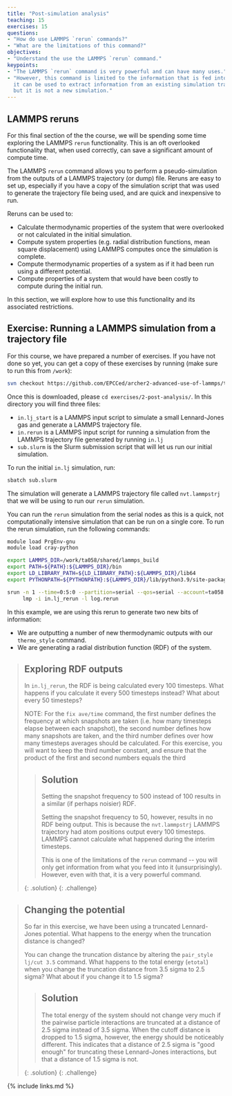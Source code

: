 ```yaml
---
title: "Post-simulation analysis"
teaching: 15
exercises: 15
questions:
- "How do use LAMMPS `rerun` commands?"
- "What are the limitations of this command?"
objectives:
- "Understand the use the LAMMPS `rerun` command."
keypoints:
- "The LAMMPS `rerun` command is very powerful and can have many uses."
- "However, this command is limited to the information that is fed into it -- 
  it can be used to extract information from an existing simulation trajectory
  but it is not a new simulation."
---
```


## LAMMPS reruns

For this final section of the the course, we will be spending some time 
exploring the LAMMPS `rerun` functionality. This is an oft overlooked 
functionality that, when used correctly, can save a significant amount of 
compute time.

The LAMMPS `rerun` command allows you to perform a pseudo-simulation from the 
outputs of a LAMMPS trajectory (or dump) file. Reruns are easy to set up, 
especially if you have a copy of the simulation script that was used to 
generate the trajectory file being used, and are quick and inexpensive to run.

Reruns can be used to:

  - Calculate thermodynamic properties of the system that were overlooked or 
    not calculated in the initial simulation.
  - Compute system properties (e.g. radial distribution functions, mean square
    displacement) using LAMMPS computes once the simulation is complete.
  - Compute thermodynamic properties of a system as if it had been run using 
    a different potential.
  - Compute properties of a system that would have been costly to compute 
    during the initial run.

In this section, we will explore how to use this functionality and its 
associated restrictions.

## Exercise: Running a LAMMPS simulation from a trajectory file

For this course, we have prepared a number of exercises. If you have not done 
so yet, you can get a copy of these exercises by running (make sure to run 
this from `/work`):

  ```bash
  svn checkout https://github.com/EPCCed/archer2-advanced-use-of-lammps/trunk/exercises
  ```

Once this is downloaded, please  `cd exercises/2-post-analysis/`. In this 
directory you will find three files:

  - `in.lj_start` is a LAMMPS input script to simulate a small Lennard-Jones 
    gas and generate a LAMMPS trajectory file.
  - `in.rerun` is a LAMMPS input script for running a simulation from the 
    LAMMPS trajectory file generated by running `in.lj`
  - `sub.slurm` is the Slurm submission script that will let us run our 
    initial simulation.

To run the initial `in.lj` simulation, run:

  ```bash
  sbatch sub.slurm
  ```

The simulation will generate a LAMMPS trajectory file called `nvt.lammpstrj` 
that we will be using to run our `rerun` simulation.

You can run the `rerun` simulation from the serial nodes as this is a quick, 
not computationally intensive simulation that can be run on a single core. To 
run the rerun simulation, run the following commands:

  ```bash
  module load PrgEnv-gnu
  module load cray-python

  export LAMMPS_DIR=/work/ta058/shared/lammps_build
  export PATH=${PATH}:${LAMMPS_DIR}/bin
  export LD_LIBRARY_PATH=${LD_LIBRARY_PATH}:${LAMMPS_DIR}/lib64
  export PYTHONPATH=${PYTHONPATH}:${LAMMPS_DIR}/lib/python3.9/site-packages
  
  srun -n 1 --time=0:5:0 --partition=serial --qos=serial --account=ta058 \
       lmp -i in.lj_rerun -l log.rerun
  ```

In this example, we are using this rerun to generate two new bits of information:

  - We are outputting a number of new thermodynamic outputs with our 
    `thermo_style` command.
  - We are generating a radial distribution function (RDF) of the system.

> ## Exploring RDF outputs
> 
> In `in.lj_rerun`, the RDF is being calculated every 100 timesteps. What 
> happens if you calculate it every 500 timesteps instead? What about every 50 
> timesteps?
> 
> NOTE: For the `fix ave/time` command, the first number defines the frequency 
> at which snapshots are taken (i.e. how many timesteps elapse between each 
> snapshot), the second number defines how many snapshots are taken, and the 
> third number defines over how many timesteps averages should be calculated. 
> For this exercise, you will want to keep the third number constant, and 
> ensure that the product of the first and second numbers equals the third
> 
> > ## Solution
> > 
> > Setting the snapshot frequency to 500 instead of 100 results in a similar
> > (if perhaps noisier) RDF.
> > 
> > Setting the snapshot frequency to 50, however, results in no RDF being 
> > output. This is because the `nvt.lammpstrj` LAMMPS trajectory had atom 
> > positions output every 100 timesteps. LAMMPS cannot calculate what 
> > happened during the interim timesteps.
> > 
> > This is one of the limitations of the `rerun` command -- you will only get 
> > information from what you feed into it (unsurprisingly). However, even 
> > with that, it is a very powerful command.
> > 
> {: .solution}
{: .challenge}

> ## Changing the potential
> 
> So far in this exercise, we have been using a truncated Lennard-Jones 
> potential. What happens to the energy when the truncation distance is 
> changed?
> 
> You can change the truncation distance by altering the 
> `pair_style lj/cut 3.5` command. What happens to the total energy (`etotal`) 
> when you change the truncation distance from 3.5 sigma to 2.5 sigma? What 
> about if you change it to 1.5 sigma?
> 
> > ## Solution
> > 
> > The total energy of the system should not change very much if the pairwise 
> > particle interactions are truncated at a distance of 2.5 sigma instead of 
> > 3.5 sigma. When the cutoff distance is dropped to 1.5 sigma, however, the 
> > energy should be noticeably different. This indicates that a distance of 
> > 2.5 sigma is "good enough" for truncating these Lennard-Jones 
> > interactions, but that a distance of 1.5 sigma is not.
> > 
>{: .solution}
{: .challenge}

{% include links.md %}
